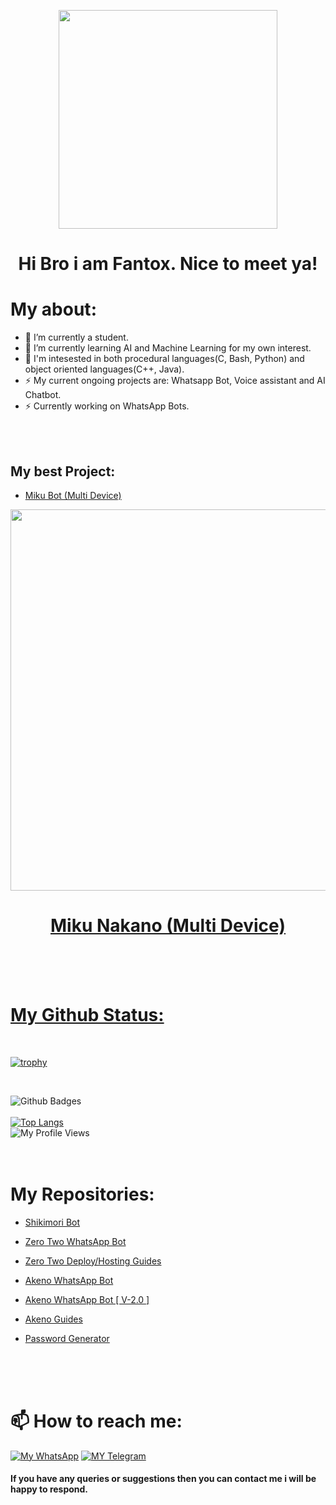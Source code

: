 <p align="center">
   <a href="https://github.com/FantoX001/Miku-MD">
    <img src="https://c.tenor.com/SpDpac3s-ccAAAAC/anime-boy.gif" width="350"> </a>
    </p>

<h1 align="center"> Hi Bro i am Fantox. Nice to meet ya!
</h1>


# My about:
- 🔭 I’m currently a student.
- 🌱 I’m currently learning AI and Machine Learning for my own interest. 
- 🤔 I'm intesested in both procedural languages(C, Bash, Python) and object oriented languages(C++, Java).
- ⚡ My current ongoing projects are: Whatsapp Bot, Voice assistant and AI Chatbot.
- ⚡ Currently working on WhatsApp Bots.

<br>
<br>

## My best Project:
- [Miku Bot (Multi Device)](https://github.com/FantoX001/Miku-MD)
<p align="center">
   <a href="https://github.com/FantoX001/Miku-MD">
    <img src="https://c.tenor.com/NJVFjOYEcsIAAAAC/miku-gotoubun.gif" width="610">  
</p>

<h1 align="center"> Miku Nakano (Multi Device)
</h1>
<br><br><br>

# My Github Status:

<br>


[![trophy](https://github-profile-trophy.vercel.app/?username=FantoX001)](https://github.com/FantoX001)

<br>

![Github Badges](https://github-readme-stats.vercel.app/api?username=FantoX001&show_icons=true&theme=vision-friendly-dark)
<br>
<br>
[![Top Langs](https://github-readme-stats.vercel.app/api/top-langs/?username=FantoX001&layout=compact)](https://github.com/FantoX001/github-readme-stats)<br>
![My Profile Views](https://gpvc.arturio.dev/FantoX001)
<br>
<br>
<br>


# My Repositories:

-   [Shikimori Bot](https://github.com/FantoX001/Shikimori)

-   [Zero Two WhatsApp Bot](https://github.com/FantoX001/Zero-Two)

-   [Zero Two Deploy/Hosting Guides](https://github.com/FantoX001/Zero-Two-Guides)

-   [Akeno WhatsApp Bot](https://github.com/FantoX001/Akeno-Whatsapp-Bot) 

-   [Akeno WhatsApp Bot [ V-2.0 ]](https://github.com/FantoX001/Akeno)

-   [Akeno Guides](https://github.com/FantoX001/Akeno-Guides)

-   [Password Generator](https://github.com/FantoX001/Password-Generator)
<br>
<br>
<br>


# 📫 How to reach me:
[![My WhatsApp](https://img.shields.io/badge/WhatsApp-25D366?style=for-the-badge&logo=whatsapp&logoColor=white)](https://wa.me/918101187835)
[![MY Telegram](https://img.shields.io/badge/telegram-1b77FF.svg?style=for-the-badge&logo=telegram)](https://t.me/Ftx00) <br>


#### If you have any queries or suggestions then you can contact me i will be happy to respond. 
<br>
